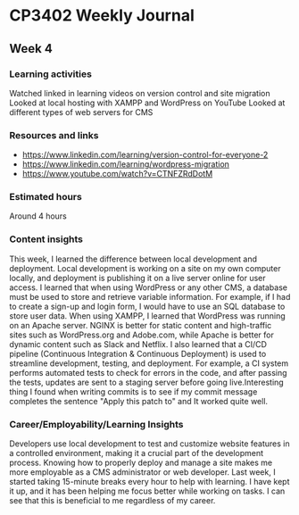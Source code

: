 # CP3402 Weekly Journal

## Week 4

### Learning activities
Watched linked in learning videos on version control and site migration
Looked at local hosting with XAMPP and WordPress on YouTube
Looked at different types of web servers for CMS


### Resources and links
- https://www.linkedin.com/learning/version-control-for-everyone-2
- https://www.linkedin.com/learning/wordpress-migration
- https://www.youtube.com/watch?v=CTNFZRdDotM

### Estimated hours

Around 4 hours

### Content insights

This week, I learned the difference between local development and deployment. Local development is working on a site on my own computer locally, and deployment is publishing it on a live server online for user access. I learned that when using WordPress or any other CMS, a database must be used to store and retrieve variable information. For example, if I had to create a sign-up and login form, I would have to use an SQL database to store user data. When using XAMPP, I learned that WordPress was running on an Apache server. NGINX is better for static content and high-traffic sites such as WordPress.org and Adobe.com, while Apache is better for dynamic content such as Slack and Netflix. I also learned that a CI/CD pipeline (Continuous Integration & Continuous Deployment) is used to streamline development, testing, and deployment. For example, a CI system performs automated tests to check for errors in the code, and after passing the tests, updates are sent to a staging server before going live.Interesting thing I found when writing commits is to see if my commit message completes the sentence "Apply this patch to" and It worked quite well.

### Career/Employability/Learning Insights
Developers use local development to test and customize website features in a controlled environment, making it a crucial part of the development process. Knowing how to properly deploy and manage a site makes me more employable as a CMS administrator or web developer. Last week, I started taking 15-minute breaks every hour to help with learning. I have kept it up, and it has been helping me focus better while working on tasks. I can see that this is beneficial to me regardless of my career.

